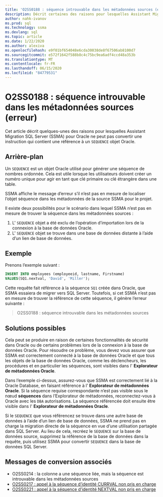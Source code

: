 ```yaml
---
title: 'O2SS0188 : séquence introuvable dans les métadonnées sources (erreur)'
description: Décrit certaines des raisons pour lesquelles Assistant Migration SQL Server (SSMA) pour Oracle ne peut pas convertir une instruction qui contient une référence à un objet de séquence Oracle.
author: nahk-ivanov
ms.prod: sql
ms.technology: ssma
ms.devlang: sql
ms.topic: article
ms.date: 1/22/2020
ms.author: alexiva
ms.openlocfilehash: e9f01bf654048e6cda30038de8f67506ab8100d7
ms.sourcegitcommit: e572f1642f588b8c4c75bc9ea6adf4ccd48a353b
ms.translationtype: MT
ms.contentlocale: fr-FR
ms.lasthandoff: 06/15/2020
ms.locfileid: "84779531"
---
```

# <a name="o2ss0188-sequence-not-found-in-source-metadata-error"></a>O2SS0188 : séquence introuvable dans les métadonnées sources (erreur)

Cet article décrit quelques-unes des raisons pour lesquelles Assistant Migration SQL Server (SSMA) pour Oracle ne peut pas convertir une instruction qui contient une référence à un `SEQUENCE` objet Oracle.

## <a name="background"></a>Arrière-plan

Un `SEQUENCE` est un objet Oracle utilisé pour générer une séquence de nombres ordonnée. Cela est utile lorsque les utilisateurs doivent créer un numéro unique pour agir en tant que clé primaire ou clé étrangère dans une table.

SSMA affiche le message d’erreur s’il n’est pas en mesure de localiser l’objet séquence dans les métadonnées de la source SSMA pour le projet.

Il existe deux possibilités pour le scénario dans lequel SSMA n’est pas en mesure de trouver la séquence dans les métadonnées sources :

1. L' `SEQUENCE` objet a été exclu de l’opération d’importation lors de la connexion à la base de données Oracle.
2. L' `SEQUENCE` objet se trouve dans une base de données distante à l’aide d’un lien de base de données.

## <a name="example"></a>Exemple

Prenons l’exemple suivant :

```sql
INSERT INTO employees (employeeid, lastname, Firstname)
VALUES(SQ1.nextval, 'David', 'Miller');
```

Cette requête fait référence à la séquence `SQ1` créée dans Oracle, que SSMA essaiera de migrer vers SQL Server. Toutefois, si cet SSMA n’est pas en mesure de trouver la référence de cette séquence, il génère l’erreur suivante :

> O2SS0188 : séquence introuvable dans les métadonnées sources

## <a name="possible-remedies"></a>Solutions possibles

Cela peut se produire en raison de certaines fonctionnalités de sécurité dans Oracle ou de certains problèmes lors de la connexion à la base de données Oracle. Pour résoudre ce problème, vous devez vous assurer que SSMA est correctement connecté à la base de données Oracle et que tous les objets de la base de données Oracle, comme les déclencheurs, les procédures et en particulier les séquences, sont visibles dans l' **Explorateur de métadonnées Oracle**.

Dans l’exemple ci-dessus, assurez-vous que SSMA est correctement lié à la Oracle Database, en faisant référence à l' **Explorateur de métadonnées Oracle**. Si la séquence requise correspondante n’est pas visible sous le nœud **séquences** dans l’Explorateur de métadonnées, reconnectez-vous à Oracle avec les `DBA` autorisations. La séquence référencée doit ensuite être visible dans l' **Explorateur de métadonnées Oracle**.

Si le `SEQUENCE` que vous référencez se trouve dans une autre base de données à l’aide d’un lien de base de données, SSMA ne prend pas en charge la migration directe de la séquence en vue d’une utilisation partagée dans SQL Server. Au lieu de cela, recréez le `SEQUENCE` sur la base de données source, supprimez la référence de la base de données dans la requête, puis utilisez SSMA pour convertir `SEQUENCE` dans la base de données SQL Server.

## <a name="related-conversion-messages"></a>Messages de conversion associés

* O2SS0214 : la colonne a une séquence liée, mais la séquence est introuvable dans les métadonnées sources
* [O2SS0217 : appel à la séquence d’identité CURRVAL non pris en charge](o2ss0217.md)
* [O2SS0221 : appel à la séquence d’identité NEXTVAL non pris en charge](o2ss0221.md)
